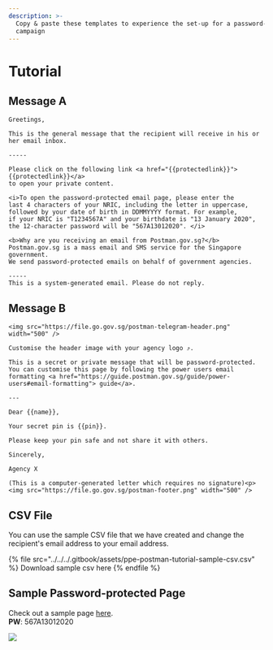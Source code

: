 ```yaml
---
description: >-
  Copy & paste these templates to experience the set-up for a password-protected
  campaign
---
```


# Tutorial

## Message A

```
Greetings,

This is the general message that the recipient will receive in his or her email inbox. 

-----

Please click on the following link <a href="{{protectedlink}}">{{protectedlink}}</a> 
to open your private content. 

<i>To open the password-protected email page, please enter the 
last 4 characters of your NRIC, including the letter in uppercase, 
followed by your date of birth in DDMMYYYY format. For example, 
if your NRIC is "T1234567A" and your birthdate is "13 January 2020", 
the 12-character password will be "567A13012020". </i>

<b>Why are you receiving an email from Postman.gov.sg?</b>
Postman.gov.sg is a mass email and SMS service for the Singapore government. 
We send password-protected emails on behalf of government agencies. 

-----
This is a system-generated email. Please do not reply.
```

## Message B

```
<img src="https://file.go.gov.sg/postman-telegram-header.png" width="500" />

Customise the header image with your agency logo ⤴. 

This is a secret or private message that will be password-protected.
You can customise this page by following the power users email formatting <a href="https://guide.postman.gov.sg/guide/power-users#email-formatting"> guide</a>. 

---

Dear {{name}},

Your secret pin is {{pin}}.

Please keep your pin safe and not share it with others. 

Sincerely,

Agency X

(This is a computer-generated letter which requires no signature)<p>
<img src="https://file.go.gov.sg/postman-footer.png" width="500" />
```

## CSV File

You can use the sample CSV file that we have created and change the recipient's email address to your email address.&#x20;

{% file src="../../../.gitbook/assets/ppe-postman-tutorial-sample-csv.csv" %}
Download sample csv here
{% endfile %}

## Sample Password-protected Page

Check out a sample page [here](https://postman.gov.sg/p/1/ab11edcd-d3c0-49c7-bebf-43857380e416). \
**PW**: 567A13012020

![](../../../.gitbook/assets/screencapture-postman-gov-sg-p-1-ab11edcd-d3c0-49c7-bebf-43857380e416-2020-07-28-22\_14\_01.png)
